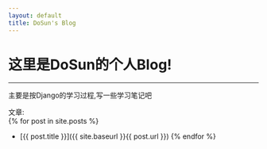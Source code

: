 ```yaml
---
layout: default
title: DoSun's Blog
---
```

# 这里是DoSun的个人Blog!  
---
主要是按Django的学习过程,写一些学习笔记吧  
  
文章:  
{% for post in site.posts %}
* [{{ post.title }}]({{ site.baseurl }}{{ post.url }})
{% endfor %}
